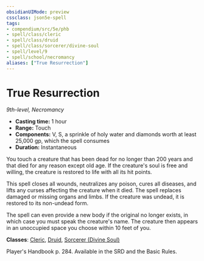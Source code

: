 ```yaml
---
obsidianUIMode: preview
cssclass: json5e-spell
tags:
- compendium/src/5e/phb
- spell/class/cleric
- spell/class/druid
- spell/class/sorcerer/divine-soul
- spell/level/9
- spell/school/necromancy
aliases: ["True Resurrection"]
---
```

# True Resurrection
*9th-level, Necromancy*  

- **Casting time:** 1 hour
- **Range:** Touch
- **Components:** V, S, a sprinkle of holy water and diamonds worth at least 25,000 gp, which the spell consumes
- **Duration:** Instantaneous

You touch a creature that has been dead for no longer than 200 years and that died for any reason except old age. If the creature's soul is free and willing, the creature is restored to life with all its hit points.

This spell closes all wounds, neutralizes any poison, cures all diseases, and lifts any curses affecting the creature when it died. The spell replaces damaged or missing organs and limbs. If the creature was undead, it is restored to its non-undead form.

The spell can even provide a new body if the original no longer exists, in which case you must speak the creature's name. The creature then appears in an unoccupied space you choose within 10 feet of you.

**Classes**: [Cleric](../classes/cleric.md#), [Druid](../classes/druid.md#), [Sorcerer (Divine Soul)](../classes/sorcerer-divine-soul-xge.md#)

Player's Handbook p. 284. Available in the SRD and the Basic Rules.
